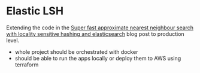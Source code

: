 # Elastic LSH

Extending the code in the [Super fast approximate nearest neighbour search with locality sensitive hashing and elasticsearch](https://harrisonpim.com/blog/super-fast-approximate-nearest-neighbour-search-with-locality-sensitive-hashing-and-elasticsearch) blog post to production level.

- whole project should be orchestrated with docker
- should be able to run the apps locally or deploy them to AWS using terraform
